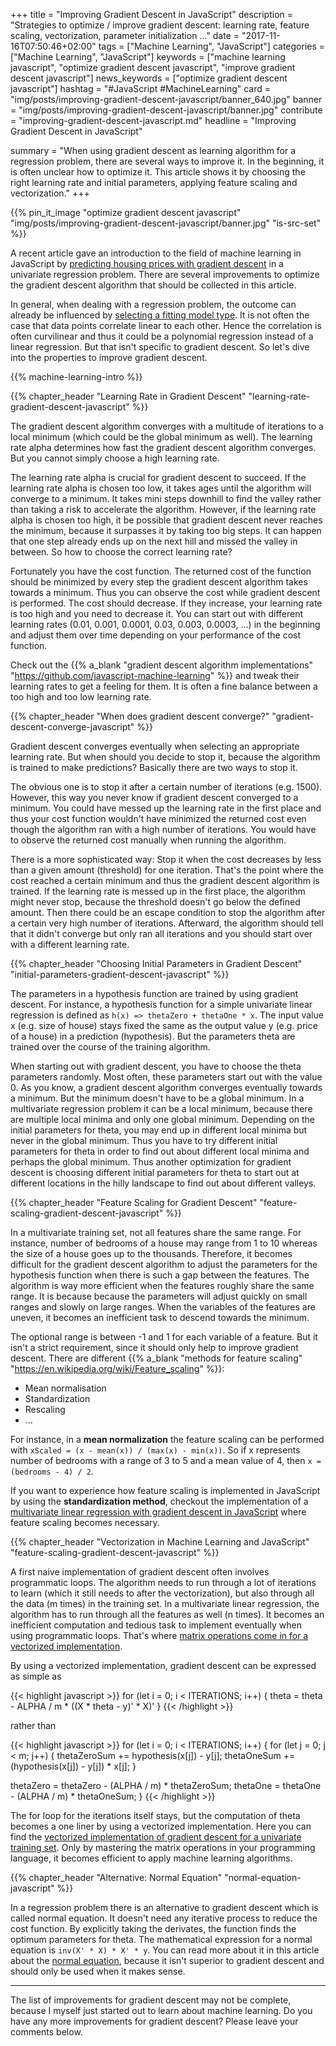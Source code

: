 +++
title = "Improving Gradient Descent in JavaScript"
description = "Strategies to optimize / improve gradient descent: learning rate, feature scaling, vectorization, parameter initialization ..."
date = "2017-11-16T07:50:46+02:00"
tags = ["Machine Learning", "JavaScript"]
categories = ["Machine Learning", "JavaScript"]
keywords = ["machine learning javascript", "optimize gradient descent javascript", "improve gradient descent javascript"]
news_keywords = ["optimize gradient descent javascript"]
hashtag = "#JavaScript #MachineLearning"
card = "img/posts/improving-gradient-descent-javascript/banner_640.jpg"
banner = "img/posts/improving-gradient-descent-javascript/banner.jpg"
contribute = "improving-gradient-descent-javascript.md"
headline = "Improving Gradient Descent in JavaScript"

summary = "When using gradient descent as learning algorithm for a regression problem, there are several ways to improve it. In the beginning, it is often unclear how to optimize it. This article shows it by choosing the right learning rate and initial parameters, applying feature scaling and vectorization."
+++

{{% pin_it_image "optimize gradient descent javascript" "img/posts/improving-gradient-descent-javascript/banner.jpg" "is-src-set" %}}

A recent article gave an introduction to the field of machine learning in JavaScript by [predicting housing prices with gradient descent](https://www.robinwieruch.de/linear-regression-gradient-descent-javascript/) in a univariate regression problem. There are several improvements to optimize the gradient descent algorithm that should be collected in this article.

In general, when dealing with a regression problem, the outcome can already be influenced by [selecting a fitting model type](https://www.robinwieruch.de/polynomial-regression-model-selection-javascript/). It is not often the case that data points correlate linear to each other. Hence the correlation is often curvilinear and thus it could be a polynomial regression instead of a linear regression. But that isn't specific to gradient descent. So let's dive into the properties to improve gradient descent.

{{% machine-learning-intro %}}

{{% chapter_header "Learning Rate in Gradient Descent" "learning-rate-gradient-descent-javascript" %}}

The gradient descent algorithm converges with a multitude of iterations to a local minimum (which could be the global minimum as well). The learning rate alpha determines how fast the gradient descent algorithm converges. But you cannot simply choose a high learning rate.

The learning rate alpha is crucial for gradient descent to succeed. If the learning rate alpha is chosen too low, it takes ages until the algorithm will converge to a minimum. It takes mini steps downhill to find the valley rather than taking a risk to accelerate the algorithm. However, if the learning rate alpha is chosen too high, it be possible that gradient descent never reaches the minimum, because it surpasses it by taking too big steps. It can happen that one step already ends up on the next hill and missed the valley in between. So how to choose the correct learning rate?

Fortunately you have the cost function. The returned cost of the function should be minimized by every step the gradient descent algorithm takes towards a minimum. Thus you can observe the cost while gradient descent is performed. The cost should decrease. If they increase, your learning rate is too high and you need to decrease it. You can start out with different learning rates (0.01, 0.001, 0.0001, 0.03, 0.003, 0.0003, ...) in the beginning and adjust them over time depending on your performance of the cost function.

Check out the {{% a_blank "gradient descent algorithm implementations" "https://github.com/javascript-machine-learning" %}} and tweak their learning rates to get a feeling for them. It is often a fine balance between a too high and too low learning rate.

{{% chapter_header "When does gradient descent converge?" "gradient-descent-converge-javascript" %}}

Gradient descent converges eventually when selecting an appropriate learning rate. But when should you decide to stop it, because the algorithm is trained to make predictions? Basically there are two ways to stop it.

The obvious one is to stop it after a certain number of iterations (e.g. 1500). However, this way you never know if gradient descent converged to a minimum. You could have messed up the learning rate in the first place and thus your cost function wouldn't have minimized the returned cost even though the algorithm ran with a high number of iterations. You would have to observe the returned cost manually when running the algorithm.

There is a more sophisticated way: Stop it when the cost decreases by less than a given amount (threshold) for one iteration. That's the point where the cost reached a certain minimum and thus the gradient descent algorithm is trained. If the learning rate is messed up in the first place, the algorithm might never stop, because the threshold doesn't go below the defined amount. Then there could be an escape condition to stop the algorithm after a certain very high number of iterations. Afterward, the algorithm should tell that it didn't converge but only ran all iterations and you should start over with a different learning rate.

{{% chapter_header "Choosing Initial Parameters in Gradient Descent" "initial-parameters-gradient-descent-javascript" %}}

The parameters in a hypothesis function are trained by using gradient descent. For instance, a hypothesis function for a simple univariate linear regression is defined as `h(x) => thetaZero + thetaOne * x`. The input value x (e.g. size of house) stays fixed the same as the output value y (e.g. price of a house) in a prediction (hypothesis). But the parameters theta are trained over the course of the training algorithm.

When starting out with gradient descent, you have to choose the theta parameters randomly. Most often, these parameters start out with the value 0. As you know, a gradient descent algorithm converges eventually towards a minimum. But the minimum doesn't have to be a global minimum. In a multivariate regression problem it can be a local minimum, because there are multiple local minima and only one global minimum. Depending on the initial parameters for theta, you may end up in different local minima but never in the global minimum. Thus you have to try different initial parameters for theta in order to find out about different local minima and perhaps the global minimum. Thus another optimization for gradient descent is choosing different initial parameters for theta to start out at different locations in the hilly landscape to find out about different valleys.

{{% chapter_header "Feature Scaling for Gradient Descent" "feature-scaling-gradient-descent-javascript" %}}

In a multivariate training set, not all features share the same range. For instance, number of bedrooms of a house may range from 1 to 10 whereas the size of a house goes up to the thousands. Therefore, it becomes difficult for the gradient descent algorithm to adjust the parameters for the hypothesis function when there is such a gap between the features. The algorithm is way more efficient when the features roughly share the same range. It is because because the parameters will adjust quickly on small ranges and slowly on large ranges. When the variables of the features are uneven, it becomes an inefficient task to descend towards the minimum.

The optional range is between -1 and 1 for each variable of a feature. But it isn't a strict requirement, since it should only help to improve gradient descent. There are different {{% a_blank "methods for feature scaling" "https://en.wikipedia.org/wiki/Feature_scaling" %}}:

* Mean normalisation
* Standardization
* Rescaling
* ...

For instance, in a **mean normalization** the feature scaling can be performed with `xScaled = (x - mean(x)) / (max(x) - min(x))`. So if x represents number of bedrooms with a range of 3 to 5 and a mean value of 4, then `x = (bedrooms - 4) / 2`.

If you want to experience how feature scaling is implemented in JavaScript by using the **standardization method**, checkout the implementation of a [multivariate linear regression with gradient descent in JavaScript](https://www.robinwieruch.de/multivariate-linear-regression-gradient-descent-javascript) where feature scaling becomes necessary.

{{% chapter_header "Vectorization in Machine Learning and JavaScript" "feature-scaling-gradient-descent-javascript" %}}

A first naive implementation of gradient descent often involves programmatic loops. The algorithm needs to run through a lot of iterations to learn (which it still needs to after the vectorization), but also through all the data (m times) in the training set. In a multivariate linear regression, the algorithm has to run through all the features as well (n times). It becomes an inefficient computation and tedious task to implement eventually when using programmatic loops. That's where [matrix operations come in for a vectorized implementation](https://www.robinwieruch.de/linear-algebra-matrix-javascript/).

By using a vectorized implementation, gradient descent can be expressed as simple as

{{< highlight javascript >}}
for (let i = 0; i < ITERATIONS; i++) {
  theta = theta - ALPHA / m * ((X * theta - y)' * X)'
}
{{< /highlight >}}

rather than

{{< highlight javascript >}}
for (let i = 0; i < ITERATIONS; i++) {
  for (let j = 0; j < m; j++) {
    thetaZeroSum += hypothesis(x[j]) - y[j];
    thetaOneSum += (hypothesis(x[j]) - y[j]) * x[j];
  }

  thetaZero = thetaZero - (ALPHA / m) * thetaZeroSum;
  thetaOne = thetaOne - (ALPHA / m) * thetaOneSum;
}
{{< /highlight >}}

The for loop for the iterations itself stays, but the computation of theta becomes a one liner by using a vectorized implementation. Here you can find the [vectorized implementation of gradient descent for a univariate training set](https://www.robinwieruch.de/linear-regression-gradient-descent-vectorization-javascript). Only by mastering the matrix operations in your programming language, it becomes efficient to apply machine learning algorithms.

{{% chapter_header "Alternative: Normal Equation" "normal-equation-javascript" %}}

In a regression problem there is an alternative to gradient descent which is called normal equation. It doesn't need any iterative process to reduce the cost function. By explicitly taking the derivates, the function finds the optimum parameters for theta. The mathematical expression for a normal equation is `inv(X' * X) * X' * y`. You can read more about it in this article about the [normal equation](https://www.robinwieruch.de/multivariate-linear-regression-normal-equation-javascript), because it isn't superior to gradient descent and should only be used when it makes sense.

<hr class="section-divider">

The list of improvements for gradient descent may not be complete, because I myself just started out to learn about machine learning. Do you have any more improvements for gradient descent? Please leave your comments below.